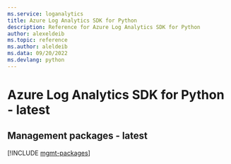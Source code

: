 ```yaml
---
ms.service: loganalytics
title: Azure Log Analytics SDK for Python
description: Reference for Azure Log Analytics SDK for Python
author: alexeldeib
ms.topic: reference
ms.author: aleldeib
ms.data: 09/20/2022
ms.devlang: python
---
```

# Azure Log Analytics SDK for Python - latest

## Management packages - latest
[!INCLUDE [mgmt-packages](log-analytics-mgmt-index.md)]